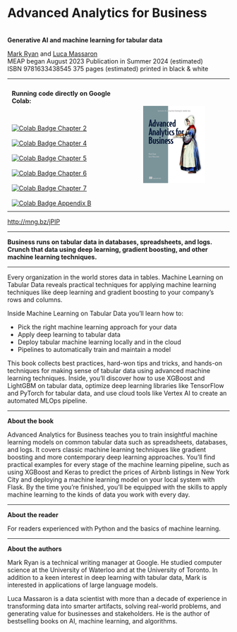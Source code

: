 # Advanced Analytics for Business 
<BR><B>Generative AI and machine learning for tabular data</B>
<BR>

[Mark Ryan](https://www.linkedin.com/in/mark-ryan-31826743/) and [Luca Massaron](https://www.linkedin.com/in/lmassaron/)<BR>
MEAP began August 2023  Publication in Summer 2024 (estimated)<BR>
ISBN 9781633438545  375 pages (estimated)  printed in black & white <BR>

<table style="width: 100%; table-layout: fixed;">
  <tr>
    <td style="border: none; padding: 10px; vertical-align: top; width: 50%;">
      <p><b>Running code directly on Google Colab:</b></p>
      <p><br></p>
      <a href="https://colab.research.google.com/github/lmassaron/ml_4_tabular_code/blob/main/chapter_02/chapter_02.ipynb">
        <img src="https://colab.research.google.com/assets/colab-badge.svg" alt="Colab Badge" height="20" />
        Chapter 2
      </a>
      <br><br>
      <a href="https://colab.research.google.com/github/lmassaron/ml_4_tabular_code/blob/main/chapter_04/chapter_04.ipynb">
        <img src="https://colab.research.google.com/assets/colab-badge.svg" alt="Colab Badge" height="20" />
        Chapter 4
      </a>
      <br><br>
      <a href="https://colab.research.google.com/github/lmassaron/ml_4_tabular_code/blob/main/chapter_05/chapter_05.ipynb">
        <img src="https://colab.research.google.com/assets/colab-badge.svg" alt="Colab Badge" height="20" />
        Chapter 5
      </a>
      <br><br>
      <a href="https://colab.research.google.com/github/lmassaron/ml_4_tabular_code/blob/main/chapter_06/chapter_06.ipynb">
        <img src="https://colab.research.google.com/assets/colab-badge.svg" alt="Colab Badge" height="20" />
        Chapter 6
      </a>
      <br><br>
      <a href="https://colab.research.google.com/github/lmassaron/ml_4_tabular_code/blob/main/chapter_07/chapter_07.ipynb">
        <img src="https://colab.research.google.com/assets/colab-badge.svg" alt="Colab Badge" height="20" />
        Chapter 7
      </a>
      <br><br>
      <a href="https://colab.research.google.com/github/lmassaron/ml_4_tabular_code/blob/main/appendix_b/appendix_b.ipynb">
        <img src="https://colab.research.google.com/assets/colab-badge.svg" alt="Colab Badge" height="20" />
        Appendix B
      </a>
    </td>
    <td style="border: none; padding: 10px; text-align: center; width: 50%;">
      <a href="http://mng.bz/jPlP">
        <img src="./cover2.jpg" alt="Cover Image" style="width: 60%;" />
      </a>
    </td>
  </tr>
</table>


http://mng.bz/jPlP
<HR>
<B>Business runs on tabular data in databases, spreadsheets, and logs. Crunch that data using deep learning, gradient boosting, and other machine learning techniques.</B>
<HR>

Every organization in the world stores data in tables. Machine Learning on Tabular Data reveals practical techniques for applying machine learning techniques like deep learning and gradient boosting to your company’s rows and columns.

Inside Machine Learning on Tabular Data you’ll learn how to:

* Pick the right machine learning approach for your data
* Apply deep learning to tabular data
* Deploy tabular machine learning locally and in the cloud
* Pipelines to automatically train and maintain a model

This book collects best practices, hard-won tips and tricks, and hands-on techniques for making sense of tabular data using advanced machine learning techniques. Inside, you’ll discover how to use XGBoost and LightGBM on tabular data, optimize deep learning libraries like TensorFlow and PyTorch for tabular data, and use cloud tools like Vertex AI to create an automated MLOps pipeline.
<HR>

**About the book**

Advanced Analytics for Business teaches you to train insightful machine learning models on common tabular data such as spreadsheets, databases, and logs. It covers classic machine learning techniques like gradient boosting and more contemporary deep learning approaches. You’ll find practical examples for every stage of the machine learning pipeline, such as using XGBoost and Keras to predict the prices of Airbnb listings in New York City and deploying a machine learning model on your local system with Flask. By the time you’re finished, you’ll be equipped with the skills to apply machine learning to the kinds of data you work with every day.
<HR>

**About the reader**

For readers experienced with Python and the basics of machine learning.
<HR>

**About the authors**

Mark Ryan is a technical writing manager at Google. He studied computer science at the University of Waterloo and at the University of Toronto. In addition to a keen interest in deep learning with tabular data, Mark is interested in applications of large language models.

Luca Massaron is a data scientist with more than a decade of experience in transforming data into smarter artifacts, solving real-world problems, and generating value for businesses and stakeholders. He is the author of bestselling books on AI, machine learning, and algorithms.
